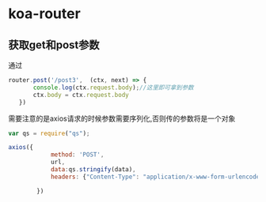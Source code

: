 # koa-router
## 获取get和post参数
通过
```js
router.post('/post3',  (ctx, next) => {
       console.log(ctx.request.body);//这里即可拿到参数
       ctx.body = ctx.request.body
   })

```
需要注意的是axios请求的时候参数需要序列化,否则传的参数将是一个对象
    
```js
var qs = require("qs");

axios({
            method: 'POST',
            url,
            data:qs.stringify(data),
            headers: {"Content-Type": "application/x-www-form-urlencoded",},

        })

```

